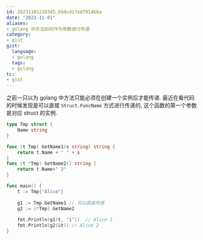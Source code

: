 ```yaml
---
id: 20231101210345_6bdcd17ed7914b8a
date: "2023-11-01"
aliases:
- golang 中方法如何作为参数进行传递
category:
- gist
gist:
  language:
  - golang
  tags:
  - golang
tc:
- gist
---
```


之前一只以为 golang 中方法只能必须在创建一个实例后才能传递.
最近在看代码的时候发现是可以直接 `Struct.FuncName` 方式进行传递的, 这个函数的第一个参数是对应 struct 的实例.

```go
type Tmp struct {
    Name string
}

func (t Tmp) GetName1(s string) string {  
    return t.Name + " " + s  
}
func (t *Tmp) GetName2() string {
    return t.Name+" 2"
}

func main() {
    t := Tmp{"Alice"}
    
    g1 := Tmp.GetName1 // 可以直接传递
    g2 := (*Tmp).GetName2
    
    fmt.Println(g1(t, "1"))  // Alice 1
    fmt.Println(g2(&t)) // Alice 2
}
```
